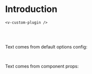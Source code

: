 # Introduction


```vue
<v-custom-plugin />
```

<br/>
<br/>

<ClientOnly>
  <p>Text comes from default options config:</p>
  <v-custom-plugin />
  
  <br/>

  <p>Text comes from component props:</p>
  <v-custom-plugin text="Advance"/>
</ClientOnly>
